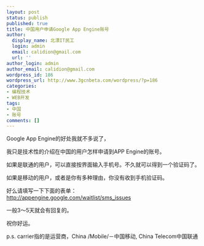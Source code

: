 ```yaml
---
layout: post
status: publish
published: true
title: 中国用户申请Google App Engine账号
author:
  display_name: 北漂IT民工
  login: admin
  email: calidion@gmail.com
  url: ''
author_login: admin
author_email: calidion@gmail.com
wordpress_id: 186
wordpress_url: http://www.3gcnbeta.com/wordpress/?p=186
categories:
- 编程技术
- WEB开发
tags:
- 中国
- 账号
comments: []
---
```

Google App Engine的好处我就不多说了，

我只是技术性的介绍在中国的用户怎样申请到APP Engine的账号。

如果是联通的用户，可以直接按界面输入手机号。不久就可以得到一个验证码了。

如果是移动的用户，或者是你有多种理由，你没有收到手机验证码。

好么请填写一下下面的表单：http://appengine.google.com/waitlist/sms_issues

一般3～5天就会有回复的。

祝你好运。

p.s. carrier指的是运营商，China /Mobile/－中国移动, China Telecom中国联通